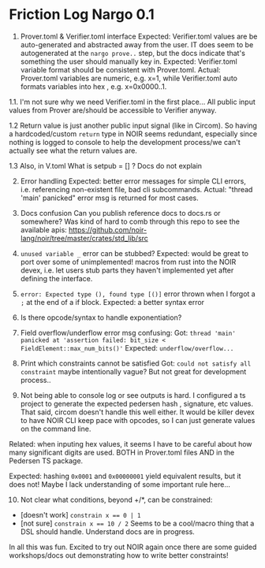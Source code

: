 
# Friction Log Nargo 0.1

1. Prover.toml & Verifier.toml interface
Expected: Verifier.toml values are be auto-generated and abstracted away from the user. IT does seem to be autogenerated at the `nargo prove..` step, but the docs indicate that's something the user should manually key in.
Expected: Verifier.toml variable format should be consistent with Prover.toml. Actual: Prover.toml variables are numeric, e.g. x=1, while Verifier.toml auto formats variables into hex , e.g. x=0x0000..1.

1.1. I'm not sure why we need Verifier.toml in the first place... All public input values from Prover are/should be accessible to Verifier anyway. 

1.2 Return value is just another public input signal (like in Circom). So having a hardcoded/custom `return` type in NOIR seems redundant, especially since nothing is logged to console to help the development process/we can't actually see what the return values are.

1.3 Also, in V.toml What is setpub = [] ? Docs do not explain

2. Error handling
Expected: better error messages for simple CLI errors, i.e. referencing non-existent file, bad cli subcommands. Actual: "thread 'main' panicked" error msg is returned for most cases.

3. Docs confusion
Can you publish reference docs to docs.rs or somewhere? Was kind of hard to comb through 
this repo to see the available apis: https://github.com/noir-lang/noir/tree/master/crates/std_lib/src

4. `unused variable _` error can be stubbed?
Expected: would be great to port over some of unimplemented! macros from rust into the NOIR devex, i.e. let users stub parts they haven't implemented yet after defining the interface.

5. `error: Expected type (), found type [()]` error thrown when I forgot a `;` at the end of a if block.
Expected: a better syntax error

6. Is there opcode/syntax to handle exponentiation?

7. Field overflow/underflow error msg confusing: 
Got: `thread 'main' panicked at 'assertion failed: bit_size < FieldElement::max_num_bits()'`
Expected: `underflow/overflow...`

8. Print which constraints cannot be satisfied
Got: `could not satisfy all constraint` maybe intentionally vague? But not great for development process..

9. Not being able to console log or see outputs is hard. I configured a ts project to generate the expected pedersen hash , signature, etc values. That said, circom doesn't handle this well either. It would be killer devex to have NOIR CLI keep pace with opcodes, so I can just generate values on the command line.

Related: when inputing hex values, it seems I have to be careful about how many significant digits are used. BOTH in Prover.toml files AND in the Pedersen TS package.

Expected: hashing `0x0001` and `0x00000001` yield equivalent results, but it does not! Maybe I lack understanding of some important rule here...

10. Not clear what conditions, beyond +/*, can be constrained:
- [doesn't work] `constrain x == 0 | 1`
- [not sure] `constrain x == 10 / 2`
Seems to be a cool/macro thing that a DSL should handle. Understand docs are in progress.

In all this was fun. Excited to try out NOIR again once there are some guided workshops/docs out demonstrating how to write better constraints!
